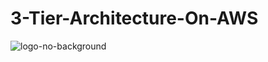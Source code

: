 # 3-Tier-Architecture-On-AWS
![logo-no-background](https://github.com/Dushyant029/3-Tier-Architecture-On-AWS/assets/55031190/f7b581fb-1aa6-42e6-b827-a1689992b03f)
